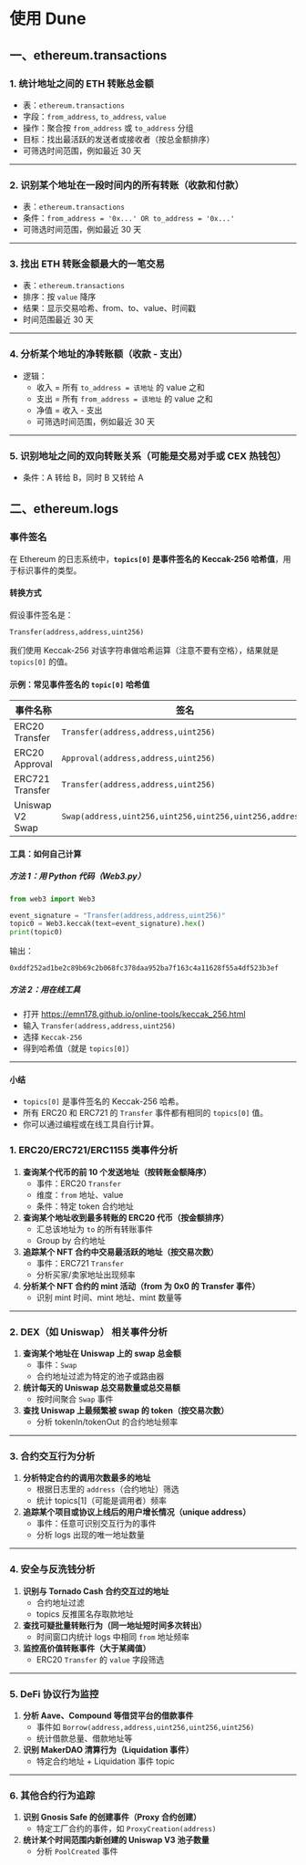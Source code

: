 # 使用 Dune

## 一、ethereum.transactions

### 1. **统计地址之间的 ETH 转账总金额**

- 表：`ethereum.transactions`
- 字段：`from_address`, `to_address`, `value`
- 操作：聚合按 `from_address` 或 `to_address` 分组
- 目标：找出最活跃的发送者或接收者（按总金额排序）
- 可筛选时间范围，例如最近 30 天

------

### 2. **识别某个地址在一段时间内的所有转账（收款和付款）**

- 表：`ethereum.transactions`
- 条件：`from_address = '0x...' OR to_address = '0x...'`
- 可筛选时间范围，例如最近 30 天

------

### 3. **找出 ETH 转账金额最大的一笔交易**

- 表：`ethereum.transactions`
- 排序：按 `value` 降序
- 结果：显示交易哈希、from、to、value、时间戳
- 时间范围最近 30 天

------

### 4. **分析某个地址的净转账额（收款 - 支出）**

- 逻辑：
  - 收入 = 所有 `to_address = 该地址` 的 value 之和
  - 支出 = 所有 `from_address = 该地址` 的 value 之和
  - 净值 = 收入 - 支出
  - 可筛选时间范围，例如最近 30 天

------

### 5. **识别地址之间的双向转账关系（可能是交易对手或 CEX 热钱包）**

- 条件：A 转给 B，同时 B 又转给 A

## 二、ethereum.logs

### 事件签名

在 Ethereum 的日志系统中，**`topics[0]` 是事件签名的 Keccak-256 哈希值**，用于标识事件的类型。

#### 转换方式

假设事件签名是：

```
Transfer(address,address,uint256)
```

我们使用 Keccak-256 对该字符串做哈希运算（注意不要有空格），结果就是 `topics[0]` 的值。

#### 示例：常见事件签名的 `topic[0]` 哈希值

| 事件名称        | 签名                                                    | `topics[0]` 哈希值                                           |
| --------------- | ------------------------------------------------------- | ------------------------------------------------------------ |
| ERC20 Transfer  | `Transfer(address,address,uint256)`                     | `0xddf252ad1be2c89b69c2b068fc378daa952ba7f163c4a11628f55a4df523b3ef` |
| ERC20 Approval  | `Approval(address,address,uint256)`                     | `0x8c5be1e5ebec7d5bd14f714fce0b77a1c53a9c06d0d2cd7f7f6f0a2b93d2fbe0` |
| ERC721 Transfer | `Transfer(address,address,uint256)`                     | 与 ERC20 的相同签名，因此相同 topic[0]                       |
| Uniswap V2 Swap | `Swap(address,uint256,uint256,uint256,uint256,address)` | `0xd78ad95fa46c994b6551d0da85fc275fe613d1a72c56c60d7c6b6f8b9f1e7f86` |

#### 工具：如何自己计算

##### 方法 1：用 Python 代码（Web3.py）

```python
from web3 import Web3

event_signature = "Transfer(address,address,uint256)"
topic0 = Web3.keccak(text=event_signature).hex()
print(topic0)
```

输出：

```
0xddf252ad1be2c89b69c2b068fc378daa952ba7f163c4a11628f55a4df523b3ef
```

##### 方法 2：用在线工具

- 打开 https://emn178.github.io/online-tools/keccak_256.html
- 输入 `Transfer(address,address,uint256)`
- 选择 `Keccak-256`
- 得到哈希值（就是 `topics[0]`）

------

#### 小结

- `topics[0]` 是事件签名的 Keccak-256 哈希。
- 所有 ERC20 和 ERC721 的 `Transfer` 事件都有相同的 `topics[0]` 值。
- 你可以通过编程或在线工具自行计算。

### 1. ERC20/ERC721/ERC1155 类事件分析

1. **查询某个代币的前 10 个发送地址（按转账金额降序）**
   - 事件：ERC20 `Transfer`
   - 维度：`from` 地址、value
   - 条件：特定 token 合约地址
2. **查询某个地址收到最多转账的 ERC20 代币（按金额排序）**
   - 汇总该地址为 `to` 的所有转账事件
   - Group by 合约地址
3. **追踪某个 NFT 合约中交易最活跃的地址（按交易次数）**
   - 事件：ERC721 `Transfer`
   - 分析买家/卖家地址出现频率
4. **分析某个 NFT 合约的 mint 活动（from 为 0x0 的 Transfer 事件）**
   - 识别 mint 时间、mint 地址、mint 数量等

------

### 2. DEX（如 Uniswap） 相关事件分析

1. **查询某个地址在 Uniswap 上的 swap 总金额**
   - 事件：`Swap`
   - 合约地址过滤为特定的池子或路由器
2. **统计每天的 Uniswap 总交易数量或总交易额**
   - 按时间聚合 `Swap` 事件
3. **查找 Uniswap 上最频繁被 swap 的 token（按交易次数）**
   - 分析 tokenIn/tokenOut 的合约地址频率

------

### 3. 合约交互行为分析

1. **分析特定合约的调用次数最多的地址**
   - 根据日志里的 `address`（合约地址）筛选
   - 统计 topics[1]（可能是调用者）频率
2. **追踪某个项目或协议上线后的用户增长情况（unique address）**
   - 事件：任意可识别交互行为的事件
   - 分析 logs 出现的唯一地址数量

------

### 4. 安全与反洗钱分析

1. **识别与 Tornado Cash 合约交互过的地址**
   - 合约地址过滤
   - topics 反推匿名存取款地址
2. **查找可疑批量转账行为（同一地址短时间多次转出）**
   - 时间窗口内统计 logs 中相同 `from` 地址频率
3. **监控高价值转账事件（大于某阈值）**
   - ERC20 `Transfer` 的 `value` 字段筛选

------

### 5. DeFi 协议行为监控

1. **分析 Aave、Compound 等借贷平台的借款事件**
   - 事件如 `Borrow(address,address,uint256,uint256,uint256)`
   - 统计借款总量、借款地址等
2. **识别 MakerDAO 清算行为（Liquidation 事件）**
   - 特定合约地址 + Liquidation 事件 topic

------

### 6. 其他合约行为追踪

1. **识别 Gnosis Safe 的创建事件（Proxy 合约创建）**
   - 特定工厂合约的事件，如 `ProxyCreation(address)`
2. **统计某个时间范围内新创建的 Uniswap V3 池子数量**
   - 分析 `PoolCreated` 事件